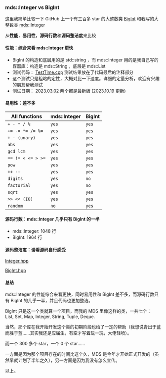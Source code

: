### mds::Integer vs BigInt

这里我简单比较一下 GitHub 上一个有三百多 star 的大整数类 [BigInt](https://github.com/faheel/BigInt) 和我写的大整数类 [mds](https://github.com/chen-qingyu/MDS)::Integer

从**性能**，**易用性**，**源码行数**和**源码整洁度**来比较

#### 性能：综合来看 mds::Integer 更快

- BigInt 的构造和底层用的是 std::string ，而 mds::Integer 用的是我自己写的容器库：构造是 mds::String ，底层是 mds::List
- 测试代码： [TestTime.cpp](./TestTime.cpp) 测试结果放在了代码最后的注释部分
- 这个测试只是粗略的定性，大概对比一下速度。详细的定量分析，欢迎有兴趣的朋友帮我测试
- 测试日期： 2023.03.02 两个都是最新版 (2023.10.19 更新)

#### 易用性：差不多

| All functions     | mds::Integer | BigInt |
| ----------------- | ------------ | ------ |
| `+ - * / %`       | `yes`        | `yes`  |
| `+= -= *= /= %=`  | `yes`        | `yes`  |
| `+ - (unary)`     | `yes`        | `yes`  |
| `abs`             | `yes`        | `yes`  |
| `gcd lcm`         | `yes`        | `yes`  |
| `== != < <= > >=` | `yes`        | `yes`  |
| `pow`             | `yes`        | `yes`  |
| `++ --`           | `yes`        | `yes`  |
| `digits`          | `yes`        | `no`   |
| `factorial`       | `yes`        | `no`   |
| `sqrt`            | `yes`        | `yes`  |
| `>> << (IO)`      | `yes`        | `yes`  |
| `random`          | `no`         | `yes`  |

#### 源码行数：mds::Integer 几乎只有 BigInt 的一半

- mds::Integer: 1048 行
- BigInt: 1964 行

#### 源码整洁度：请看源码自行感受

[Integer.hpp](../../Sources/Integer.hpp)

[BigInt.hpp](./BigInt.hpp)

#### 总结

mds::Integer 的性能综合来看更快，同时易用性和 BigInt 差不多，而源码行数只有 BigInt 的几乎一半，并且代码也更加整洁。

BigInt 只是这一个类就算一个项目，而我的 MDS 里像这样的类，一共七个： List, Set, Map, Integer, String, Tuple, Deque.

当然，那个库在我开始开发这个类的初期阶段也给了一定的帮助（我想说青出于蓝而胜于蓝……其实我还是应届生，有空才写着玩一玩，大佬轻喷）。

而一个 300 多个 star，一个 0 个 star……

一方面是因为那个项目存在的时间比这个久，MDS 是今年才开始正式开发的（虽然早就计划了半年之久），另一方面是因为我没有怎么宣传。

以上。
